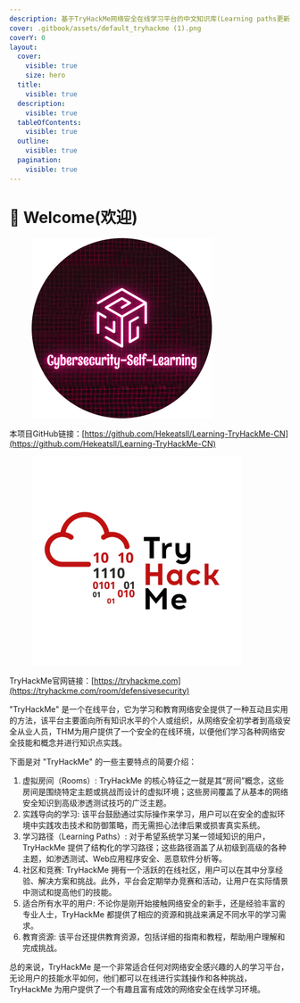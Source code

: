 ```yaml
---
description: 基于TryHackMe网络安全在线学习平台的中文知识库(Learning paths更新中......)。
cover: .gitbook/assets/default_tryhackme (1).png
coverY: 0
layout:
  cover:
    visible: true
    size: hero
  title:
    visible: true
  description:
    visible: true
  tableOfContents:
    visible: true
  outline:
    visible: true
  pagination:
    visible: true
---
```


# 👾 Welcome(欢迎)

<figure><img src=".gitbook/assets/Snipaste_2024-02-07_17-17-56-modified.png" alt="" width="323"><figcaption></figcaption></figure>

本项目GitHub链接：[https://github.com/Hekeatsll/Learning-TryHackMe-CN](https://github.com/Hekeatsll/Learning-TryHackMe-CN)

<figure><img src=".gitbook/assets/tryhackme-modified.png" alt="" width="375"><figcaption></figcaption></figure>

TryHackMe官网链接：[https://tryhackme.com](https://tryhackme.com/room/defensivesecurity)

"TryHackMe" 是一个在线平台，它为学习和教育网络安全提供了一种互动且实用的方法，该平台主要面向所有知识水平的个人或组织，从网络安全初学者到高级安全从业人员，THM为用户提供了一个安全的在线环境，以便他们学习各种网络安全技能和概念并进行知识点实践。

下面是对 "TryHackMe" 的一些主要特点的简要介绍：

1. 虚拟房间（Rooms）: TryHackMe 的核心特征之一就是其“房间”概念，这些房间是围绕特定主题或挑战而设计的虚拟环境；这些房间覆盖了从基本的网络安全知识到高级渗透测试技巧的广泛主题。
2. 实践导向的学习: 该平台鼓励通过实际操作来学习，用户可以在安全的虚拟环境中实践攻击技术和防御策略，而无需担心法律后果或损害真实系统。
3. 学习路径（Learning Paths）: 对于希望系统学习某一领域知识的用户，TryHackMe 提供了结构化的学习路径；这些路径涵盖了从初级到高级的各种主题，如渗透测试、Web应用程序安全、恶意软件分析等。
4. 社区和竞赛: TryHackMe 拥有一个活跃的在线社区，用户可以在其中分享经验、解决方案和挑战。此外，平台会定期举办竞赛和活动，让用户在实际情景中测试和提高他们的技能。
5. 适合所有水平的用户: 不论你是刚开始接触网络安全的新手，还是经验丰富的专业人士，TryHackMe 都提供了相应的资源和挑战来满足不同水平的学习需求。
6. 教育资源: 该平台还提供教育资源，包括详细的指南和教程，帮助用户理解和完成挑战。

总的来说，TryHackMe 是一个非常适合任何对网络安全感兴趣的人的学习平台，无论用户的技能水平如何，他们都可以在线进行实践操作和各种挑战，TryHackMe 为用户提供了一个有趣且富有成效的网络安全在线学习环境。
